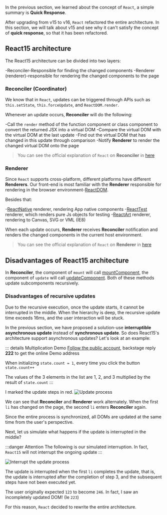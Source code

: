 In the previous section, we learned about the concept of `React`, a simple summary is **Quick Response**.

After upgrading from v15 to v16, `React` refactored the entire architecture. In this section, we will talk about v15 and see why it can't satisfy the concept of **quick response**, so that it has been refactored.

## React15 architecture

The React15 architecture can be divided into two layers:

-Reconciler-Responsible for finding the changed components
-Renderer (renderer)-responsible for rendering the changed components to the page

### Reconciler (Coordinator)

We know that in `React`, updates can be triggered through APIs such as `this.setState`, `this.forceUpdate`, and `ReactDOM.render`.

Whenever an update occurs, **Reconciler** will do the following:

-Call the `render` method of the function component or class component to convert the returned JSX into a virtual DOM
-Compare the virtual DOM with the virtual DOM at the last update
-Find out the virtual DOM that has changed in this update through comparison
-Notify **Renderer** to render the changed virtual DOM onto the page

> You can see the official explanation of `React` on **Reconciler** in [here](https://zh-hans.reactjs.org/docs/codebase-overview.html#reconcilers)

### Renderer

Since `React` supports cross-platform, different platforms have different **Renderers**. Our front-end is most familiar with the **Renderer** responsible for rendering in the browser environment-[ReactDOM](https://www.npmjs.com/package/react-dom).

Besides that:

-[ReactNative](https://www.npmjs.com/package/react-native) renderer, rendering App native components
-[ReactTest](https://www.npmjs.com/package/react-test-renderer) renderer, which renders pure Js objects for testing
-[ReactArt](https://www.npmjs.com/package/react-art) renderer, rendering to Canvas, SVG or VML (IE8)

When each update occurs, **Renderer** receives **Reconciler** notification and renders the changed components in the current host environment.

> You can see the official explanation of `React` on **Renderer** in [here](https://zh-hans.reactjs.org/docs/codebase-overview.html#renderers)

## Disadvantages of React15 architecture

In **Reconciler**, the component of `mount` will call [mountComponent](https://github.com/facebook/react/blob/15-stable/src/renderers/dom/shared/ReactDOMComponent.js#L498 ), the component of `update` will call [updateComponent](https://github.com/facebook/react/blob/15-stable/src/renderers/dom/shared/ReactDOMComponent.js#L877). Both of these methods update subcomponents recursively.

### Disadvantages of recursive updates

Due to the recursive execution, once the update starts, it cannot be interrupted in the middle. When the hierarchy is deep, the recursive update time exceeds 16ms, and the user interaction will be stuck.

In the previous section, we have proposed a solution-use **interruptible asynchronous update** instead of **synchronous update**. So does React15's architecture support asynchronous updates? Let's look at an example:

::: details Multiplication Demo
[Follow the public account](../me.html), backstage reply **222** to get the online Demo address

When initializing `state.count = 1`, every time you click the button `state.count++`

The values ​​of the 3 elements in the list are 1, 2, and 3 multiplied by the result of `state.count`
:::

I marked the update steps in red.
<img :src="$withBase('/img/v15.png')" alt="Update process">

We can see that **Reconciler** and **Renderer** work alternately. When the first `li` has changed on the page, the second `li` enters **Reconciler** again.

Since the entire process is synchronized, all DOMs are updated at the same time from the user's perspective.

Next, let us simulate what happens if the update is interrupted in the middle?

:::danger Attention
The following is our simulated interruption. In fact, `React15` will not interrupt the ongoing update
:::

<img :src="$withBase('/img/dist.png')" alt="Interrupt the update process">

The update is interrupted when the first `li` completes the update, that is, the update is interrupted after the completion of step 3, and the subsequent steps have not been executed yet.

The user originally expected `123` to become `246`. In fact, I saw an incompletely updated DOM! (Ie `223`)

For this reason, `React` decided to rewrite the entire architecture.